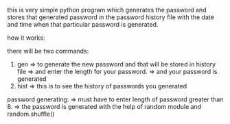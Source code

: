 this is very simple python program which generates the password and stores that generated password in the password history file with the date and time when that particular password is generated.

how it works:

there will be two commands:
1. gen => to generate the new password and that will be stored in history file
	=> and enter the length for your password.
	=> and your password is generated
2. hist => this is to see the history of passwords you generated

password generating:
=> must have to enter length of password greater than 8.
=> the password is generated with the help of random module and random.shuffle()


